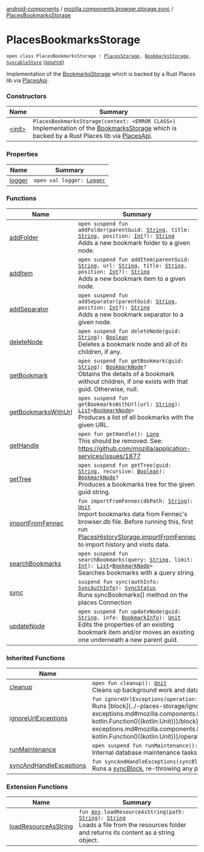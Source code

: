 [android-components](../../index.md) / [mozilla.components.browser.storage.sync](../index.md) / [PlacesBookmarksStorage](./index.md)

# PlacesBookmarksStorage

`open class PlacesBookmarksStorage : `[`PlacesStorage`](../-places-storage/index.md)`, `[`BookmarksStorage`](../../mozilla.components.concept.storage/-bookmarks-storage/index.md)`, `[`SyncableStore`](../../mozilla.components.concept.sync/-syncable-store/index.md) [(source)](https://github.com/mozilla-mobile/android-components/blob/master/components/browser/storage-sync/src/main/java/mozilla/components/browser/storage/sync/PlacesBookmarksStorage.kt#L29)

Implementation of the [BookmarksStorage](../../mozilla.components.concept.storage/-bookmarks-storage/index.md) which is backed by a Rust Places lib via [PlacesApi](#).

### Constructors

| Name | Summary |
|---|---|
| [&lt;init&gt;](-init-.md) | `PlacesBookmarksStorage(context: <ERROR CLASS>)`<br>Implementation of the [BookmarksStorage](../../mozilla.components.concept.storage/-bookmarks-storage/index.md) which is backed by a Rust Places lib via [PlacesApi](#). |

### Properties

| Name | Summary |
|---|---|
| [logger](logger.md) | `open val logger: `[`Logger`](../../mozilla.components.support.base.log.logger/-logger/index.md) |

### Functions

| Name | Summary |
|---|---|
| [addFolder](add-folder.md) | `open suspend fun addFolder(parentGuid: `[`String`](https://kotlinlang.org/api/latest/jvm/stdlib/kotlin/-string/index.html)`, title: `[`String`](https://kotlinlang.org/api/latest/jvm/stdlib/kotlin/-string/index.html)`, position: `[`Int`](https://kotlinlang.org/api/latest/jvm/stdlib/kotlin/-int/index.html)`?): `[`String`](https://kotlinlang.org/api/latest/jvm/stdlib/kotlin/-string/index.html)<br>Adds a new bookmark folder to a given node. |
| [addItem](add-item.md) | `open suspend fun addItem(parentGuid: `[`String`](https://kotlinlang.org/api/latest/jvm/stdlib/kotlin/-string/index.html)`, url: `[`String`](https://kotlinlang.org/api/latest/jvm/stdlib/kotlin/-string/index.html)`, title: `[`String`](https://kotlinlang.org/api/latest/jvm/stdlib/kotlin/-string/index.html)`, position: `[`Int`](https://kotlinlang.org/api/latest/jvm/stdlib/kotlin/-int/index.html)`?): `[`String`](https://kotlinlang.org/api/latest/jvm/stdlib/kotlin/-string/index.html)<br>Adds a new bookmark item to a given node. |
| [addSeparator](add-separator.md) | `open suspend fun addSeparator(parentGuid: `[`String`](https://kotlinlang.org/api/latest/jvm/stdlib/kotlin/-string/index.html)`, position: `[`Int`](https://kotlinlang.org/api/latest/jvm/stdlib/kotlin/-int/index.html)`?): `[`String`](https://kotlinlang.org/api/latest/jvm/stdlib/kotlin/-string/index.html)<br>Adds a new bookmark separator to a given node. |
| [deleteNode](delete-node.md) | `open suspend fun deleteNode(guid: `[`String`](https://kotlinlang.org/api/latest/jvm/stdlib/kotlin/-string/index.html)`): `[`Boolean`](https://kotlinlang.org/api/latest/jvm/stdlib/kotlin/-boolean/index.html)<br>Deletes a bookmark node and all of its children, if any. |
| [getBookmark](get-bookmark.md) | `open suspend fun getBookmark(guid: `[`String`](https://kotlinlang.org/api/latest/jvm/stdlib/kotlin/-string/index.html)`): `[`BookmarkNode`](../../mozilla.components.concept.storage/-bookmark-node/index.md)`?`<br>Obtains the details of a bookmark without children, if one exists with that guid. Otherwise, null. |
| [getBookmarksWithUrl](get-bookmarks-with-url.md) | `open suspend fun getBookmarksWithUrl(url: `[`String`](https://kotlinlang.org/api/latest/jvm/stdlib/kotlin/-string/index.html)`): `[`List`](https://kotlinlang.org/api/latest/jvm/stdlib/kotlin.collections/-list/index.html)`<`[`BookmarkNode`](../../mozilla.components.concept.storage/-bookmark-node/index.md)`>`<br>Produces a list of all bookmarks with the given URL. |
| [getHandle](get-handle.md) | `open fun getHandle(): `[`Long`](https://kotlinlang.org/api/latest/jvm/stdlib/kotlin/-long/index.html)<br>This should be removed. See: https://github.com/mozilla/application-services/issues/1877 |
| [getTree](get-tree.md) | `open suspend fun getTree(guid: `[`String`](https://kotlinlang.org/api/latest/jvm/stdlib/kotlin/-string/index.html)`, recursive: `[`Boolean`](https://kotlinlang.org/api/latest/jvm/stdlib/kotlin/-boolean/index.html)`): `[`BookmarkNode`](../../mozilla.components.concept.storage/-bookmark-node/index.md)`?`<br>Produces a bookmarks tree for the given guid string. |
| [importFromFennec](import-from-fennec.md) | `fun importFromFennec(dbPath: `[`String`](https://kotlinlang.org/api/latest/jvm/stdlib/kotlin/-string/index.html)`): `[`Unit`](https://kotlinlang.org/api/latest/jvm/stdlib/kotlin/-unit/index.html)<br>Import bookmarks data from Fennec's browser.db file. Before running this, first run [PlacesHistoryStorage.importFromFennec](../-places-history-storage/import-from-fennec.md) to import history and visits data. |
| [searchBookmarks](search-bookmarks.md) | `open suspend fun searchBookmarks(query: `[`String`](https://kotlinlang.org/api/latest/jvm/stdlib/kotlin/-string/index.html)`, limit: `[`Int`](https://kotlinlang.org/api/latest/jvm/stdlib/kotlin/-int/index.html)`): `[`List`](https://kotlinlang.org/api/latest/jvm/stdlib/kotlin.collections/-list/index.html)`<`[`BookmarkNode`](../../mozilla.components.concept.storage/-bookmark-node/index.md)`>`<br>Searches bookmarks with a query string. |
| [sync](sync.md) | `suspend fun sync(authInfo: `[`SyncAuthInfo`](../../mozilla.components.concept.sync/-sync-auth-info/index.md)`): `[`SyncStatus`](../../mozilla.components.concept.sync/-sync-status/index.md)<br>Runs syncBookmarks() method on the places Connection |
| [updateNode](update-node.md) | `open suspend fun updateNode(guid: `[`String`](https://kotlinlang.org/api/latest/jvm/stdlib/kotlin/-string/index.html)`, info: `[`BookmarkInfo`](../../mozilla.components.concept.storage/-bookmark-info/index.md)`): `[`Unit`](https://kotlinlang.org/api/latest/jvm/stdlib/kotlin/-unit/index.html)<br>Edits the properties of an existing bookmark item and/or moves an existing one underneath a new parent guid. |

### Inherited Functions

| Name | Summary |
|---|---|
| [cleanup](../-places-storage/cleanup.md) | `open fun cleanup(): `[`Unit`](https://kotlinlang.org/api/latest/jvm/stdlib/kotlin/-unit/index.html)<br>Cleans up background work and database connections |
| [ignoreUrlExceptions](../-places-storage/ignore-url-exceptions.md) | `fun ignoreUrlExceptions(operation: `[`String`](https://kotlinlang.org/api/latest/jvm/stdlib/kotlin/-string/index.html)`, block: () -> `[`Unit`](https://kotlinlang.org/api/latest/jvm/stdlib/kotlin/-unit/index.html)`): `[`Unit`](https://kotlinlang.org/api/latest/jvm/stdlib/kotlin/-unit/index.html)<br>Runs [block](../-places-storage/ignore-url-exceptions.md#mozilla.components.browser.storage.sync.PlacesStorage$ignoreUrlExceptions(kotlin.String, kotlin.Function0((kotlin.Unit)))/block) described by [operation](../-places-storage/ignore-url-exceptions.md#mozilla.components.browser.storage.sync.PlacesStorage$ignoreUrlExceptions(kotlin.String, kotlin.Function0((kotlin.Unit)))/operation), ignoring and logging any thrown [UrlParseFailed](#) exceptions. |
| [runMaintenance](../-places-storage/run-maintenance.md) | `open suspend fun runMaintenance(): `[`Unit`](https://kotlinlang.org/api/latest/jvm/stdlib/kotlin/-unit/index.html)<br>Internal database maintenance tasks. Ideally this should be called once a day. |
| [syncAndHandleExceptions](../-places-storage/sync-and-handle-exceptions.md) | `fun syncAndHandleExceptions(syncBlock: () -> `[`Unit`](https://kotlinlang.org/api/latest/jvm/stdlib/kotlin/-unit/index.html)`): `[`SyncStatus`](../../mozilla.components.concept.sync/-sync-status/index.md)<br>Runs a [syncBlock](../-places-storage/sync-and-handle-exceptions.md#mozilla.components.browser.storage.sync.PlacesStorage$syncAndHandleExceptions(kotlin.Function0((kotlin.Unit)))/syncBlock), re-throwing any panics that may be encountered. |

### Extension Functions

| Name | Summary |
|---|---|
| [loadResourceAsString](../../mozilla.components.support.test.file/kotlin.-any/load-resource-as-string.md) | `fun `[`Any`](https://kotlinlang.org/api/latest/jvm/stdlib/kotlin/-any/index.html)`.loadResourceAsString(path: `[`String`](https://kotlinlang.org/api/latest/jvm/stdlib/kotlin/-string/index.html)`): `[`String`](https://kotlinlang.org/api/latest/jvm/stdlib/kotlin/-string/index.html)<br>Loads a file from the resources folder and returns its content as a string object. |
